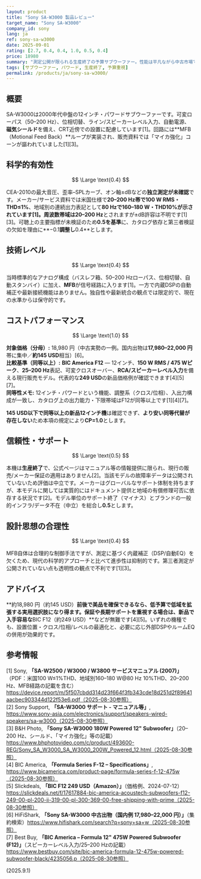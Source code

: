 ```yaml
---
layout: product
title: "Sony SA-W3000 製品レビュー"
target_name: "Sony SA-W3000"
company_id: sony
lang: ja
ref: sony-sa-w3000
date: 2025-09-01
rating: [2.7, 0.4, 0.4, 1.0, 0.5, 0.4]
price: 18980
summary: "測定公開が限られる生産終了の予算サブウーファー。性能は平凡ながら中古市場では高い実用性"
tags: [サブウーファー, パワード, 生産終了, 予算重視]
permalink: /products/ja/sony-sa-w3000/
---
```


## 概要

SA-W3000は2000年代中盤の12インチ・パワードサブウーファーです。可変ローパス（50–200 Hz）、位相切替、ライン/スピーカーレベル入力、自動電源、**磁気シールド**を備え、CRT近傍での設置に配慮しています[1]。回路には**MFB（Motional Feed Back）**ループが実装され、販売資料では「マイカ強化」コーンが謳われていました[1][3]。

## 科学的有効性

$$ \Large \text{0.4} $$

CEA-2010の最大音圧、歪率–SPLカーブ、オン軸±dBなどの**独立測定が未確認**です。メーカー/サービス資料では米国仕様で**20–200 Hz帯で100 W RMS・THD≤1%**、地域別の連続出力表記として**80 Hzで160–180 W・THD10%**が示されています[1]。周波数帯域は**20–200 Hz**とされますが±dB許容は不明です[1][3]。可聴上の主要指標が未検証のため**0.5を基準**に、カタログ依存と第三者検証の欠如を理由に**−0.1**調整し**0.4**とします。

## 技術レベル

$$ \Large \text{0.4} $$

当時標準的なアナログ構成（バスレフ箱、50–200 Hzローパス、位相切替、自動スタンバイ）に加え、**MFB**が信号経路に入ります[1]。一方で内蔵DSPの自動補正や最新接続機能はありません。独自性や最新統合の観点では限定的で、現在の水準からは保守的です。

## コストパフォーマンス

$$ \Large \text{1.0} $$

**対象価格（分母）:** 18,980 円（中古実勢の一例。国内出物は**17,980–22,000 円**帯に集中／**約145 USD**相当）[6]。  
**比較基準（同等以上）:** **BIC America F12** ― 12インチ、**150 W RMS / 475 Wピーク**、**25–200 Hz**表記、可変クロスオーバー、**RCA/スピーカーレベル入力**を備える現行販売モデル。代表的な**249 USD**の新品価格例が確認できます[4][5][7]。  
**同等性メモ:** 12インチ・パワードという機能、調整系（クロス/位相）、入出力構成が一致し、カタログ上の出力能力・下限帯域はF12が同等以上です[1][4][7]。

**145 USD以下で同等以上の新品12インチ機**は確認できず、**より安い同等代替が存在しない**ため本項の規定により**CP=1.0**とします。

## 信頼性・サポート

$$ \Large \text{0.5} $$

本機は**生産終了**で、公式ページはマニュアル等の情報提供に限られ、現行の販売/メーカー保証の適用はありません[2]。当該モデルの故障率データは公開されていないため評価は中立です。メーカーはグローバルなサポート体制を持ちますが、本モデルに関しては実質的にはドキュメント提供と地域の有償修理可否に依存する状況です[2]。モデル単位のサポート終了（マイナス）とブランドの一般的インフラ/データ不在（中立）を総合し**0.5**とします。

## 設計思想の合理性

$$ \Large \text{0.4} $$

MFB自体は合理的な制御手法ですが、測定に基づく内蔵補正（DSP/自動EQ）を欠くため、現代の科学的アプローチと比べて進歩性は抑制的です。第三者測定が公開されていない点も透明性の観点で不利です[1][3]。

## アドバイス

**約18,980 円（約145 USD）**前後で美品を確保できるなら、低予算で低域を拡張する実用選択肢になり得ます。保証や長期サポートを重視する場合は、新品で入手容易な**BIC F12（約249 USD）**などが無難です[4][5]。いずれの機種でも、設置位置・クロス/位相/レベルの最適化と、必要に応じ外部DSPやルームEQの併用が効果的です。

## 参考情報

[1] Sony, **「SA-W2500 / W3000 / W3800 サービスマニュアル (2007)」**（PDF：米国100 W≤1%THD、地域別160–180 W@80 Hz 10%THD、20–200 Hz、MFB経路の記載を含む）https://device.report/m/5f507cbdd314d23f664f3fb343cde18d251d2f89641aacbec903344d122f53e6.pdf（2025-08-30参照）  
[2] Sony Support, **「SA-W3000 サポート - マニュアル等」**, https://www.sony-asia.com/electronics/support/speakers-wired-speakers/sa-w3000（2025-08-30参照）  
[3] B&H Photo, **「Sony SA-W3000 180W Powered 12" Subwoofer」**（20–200 Hz、シールド、「マイカ強化」等の記載）https://www.bhphotovideo.com/c/product/493600-REG/Sony_SA_W3000_SA_W3000_200W_Powered_12.html（2025-08-30参照）  
[4] BIC America, **「Formula Series F-12 – Specifications」**, https://www.bicamerica.com/product-page/formula-series-f-12-475w（2025-08-30参照）  
[5] Slickdeals, **「BIC F12 249 USD（Amazon）」**（価格例、2024-07-12）https://slickdeals.net/f/17617884-bic-america-acoustech-subwoofers-f12-249-00-pl-200-ii-319-00-pl-300-369-00-free-shipping-with-prime（2025-08-30参照）  
[6] HiFiShark, **「Sony SA-W3000 中古出物（国内例 17,980–22,000 円）」**（集約検索）https://www.hifishark.com/search?q=sony+sa+w（2025-08-30参照）  
[7] Best Buy, **「BIC America – Formula 12" 475W Powered Subwoofer (F12)」**（スピーカーレベル入力/25–200 Hzの記載）https://www.bestbuy.com/site/bic-america-formula-12-475w-powered-subwoofer-black/4235056.p（2025-08-30参照）

(2025.9.1)

